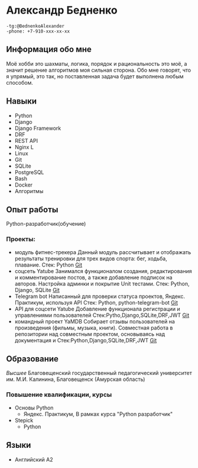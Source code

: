 # Александр Бедненко
    -tg:@BednenkoAlexander
    -phone: +7-910-xxx-xx-xx
## Информация обо мне
Моё хобби это шахматы,  логика, порядок и рациональность  это моё, а значит решение алгоритмов моя сильная сторона.
Обо мне  говорят, что я упрямый, это так, но поставленная задача будет выполнена любым способом. 
## Навыки
- Python 
- Django 
- Django Framework 
- DRF 
- REST API 
- Nginx L
- Linux 
- Git 
- SQLite 
- PostgreSQL 
- Bash 
- Docker 
- Алгоритмы
## Опыт работы
Python-разработчик(обучение)
### Проекты:
- модуль фитнес-трекера
Данный модуль рассчитывает и отображать результаты тренировки для трех видов спорта: бег,
ходьба, плавание.
Стек: Python
[Git](https://github.com/Alexander28-31/hw_python_oop.git)
- соцсеть Yatube
Занимался функционалом создания, редактирования и комментирование постов, а также
добавление подписок на авторов. Настройка админки и покрытие Unit тестами.
Стек: Python, Django, SQLite
[Git](https://github.com/Alexander28-31/hw05_final.git)
- Telegram bot
Написанный для проверки статуса проектов, Яндекс. Практикум, используя API
Стек: Python, python-telegram-bot
[Git](https://github.com/Alexander28-31/homework_bot.git)
- API для соцсети Yatube
Добавление функционала регистрации и управлениями пользователей
Стек:Pytho,Django,SQLite,DRF,JWT
[Git](https://github.com/Alexander28-31/api_final_yatube.git)
- командный проект YaMDB
Собирает отзывы пользователей на произведения (фильмы, музыка, книги).
Совместная работа в репозитории над совместным проектом, основываясь над документация и
Стек:Python,Django,SQLite,DRF,JWT
[Git](https://github.com/Ho1yGun/api_yamdb.git)
## Образование
*Высшее*
Благовещенский государственный педагогический университет
им. М.И. Калинина, Благовещенск (Амурская область)
### Повышение квалификации, курсы
- Основы Python
    - Яндекс. Практикум, В рамках курса "Python разработчик"
- Stepick
    - Python
## Языки
- Английский A2